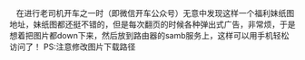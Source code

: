     在进行老司机开车之一时（即微信开车公众号）无意中发现这样一个福利妹纸图地址，妹纸图都还挺不错的，但是每次翻页的时候各种弹出式广告，非常烦，于是想着把图片都down下来，然后放到路由器的samb服务上，这样可以用手机轻松访问了！
    PS:注意修改图片下载路径
